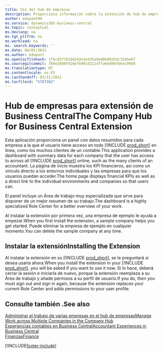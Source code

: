 ```yaml
---
title: Uso del hub de empresas
description: Proporciona información sobre la extensión de hub de empresas que puede utilizar para gestionar su trabajo en varias empresas en Business Central.
author: edupont04
ms.service: dynamics365-business-central
ms.topic: conceptual
ms.devlang: na
ms.tgt_pltfrm: na
ms.workload: na
ms. search.keywords: ''
ms.date: 04/01/2021
ms.author: edupont
ms.openlocfilehash: 1f6cd57763d4242e3e435a9ed8b00354c1545e6f
ms.sourcegitcommit: 766e2840fd16efb901d211d7fa64d96766ac99d9
ms.translationtype: HT
ms.contentlocale: es-ES
ms.lasthandoff: 03/31/2021
ms.locfileid: "5787382"
---
```

# <a name="the-company-hub-for-business-central-extension"></a><span data-ttu-id="518ca-103">Hub de empresas para extensión de Business Central</span><span class="sxs-lookup"><span data-stu-id="518ca-103">The Company Hub for Business Central Extension</span></span>

<span data-ttu-id="518ca-104">Esta aplicación proporciona un panel con datos resumidos para cada empresa a la que el usuario tiene acceso en todo [!INCLUDE [prod_short](includes/prod_short.md)] en línea, como los muchos clientes de un contable.</span><span class="sxs-lookup"><span data-stu-id="518ca-104">This application provides a dashboard with summary data for each company that the user has access to across all [!INCLUDE [prod_short](includes/prod_short.md)] online, such as the many clients of an accountant.</span></span> <span data-ttu-id="518ca-105">La página de inicio muestra los KPI financieros, así como un vínculo directo a los entornos individuales y las empresas para que los usuarios puedan acceder.</span><span class="sxs-lookup"><span data-stu-id="518ca-105">The home page displays financial KPIs as well as a direct link to the individual environments and companies so that users can.</span></span>

<span data-ttu-id="518ca-106">El panel incluye un Área de trabajo muy especializada que sirve para disponer de un mejor resumen de su trabajo.</span><span class="sxs-lookup"><span data-stu-id="518ca-106">The dashboard is a highly specialized Role Center for a better overview of your work.</span></span>

<span data-ttu-id="518ca-107">Al instalar la extensión por primera vez, una empresa de ejemplo le ayuda a empezar.</span><span class="sxs-lookup"><span data-stu-id="518ca-107">When you first install the extension, a sample company helps you get started.</span></span> <span data-ttu-id="518ca-108">Puede eliminar la empresa de ejemplo en cualquier momento.</span><span class="sxs-lookup"><span data-stu-id="518ca-108">You can delete the sample company at any time.</span></span>

## <a name="installing-the-extension"></a><span data-ttu-id="518ca-109">Instalar la extensión</span><span class="sxs-lookup"><span data-stu-id="518ca-109">Installing the Extension</span></span>

<span data-ttu-id="518ca-110">Al instalar la extensión en su [!INCLUDE [prod_short](includes/prod_short.md)], se le preguntará si desea usarla ahora.</span><span class="sxs-lookup"><span data-stu-id="518ca-110">When you install the extension in your [!INCLUDE [prod_short](includes/prod_short.md)], you will be asked if you want to use it now.</span></span> <span data-ttu-id="518ca-111">Si lo hace, deberá cerrar la sesión e iniciarla de nuevo, porque la extensión reemplaza a su Área de trabajo y añade permisos a su perfil de usuario.</span><span class="sxs-lookup"><span data-stu-id="518ca-111">If you do, then you must sign out and sign in again, because the extension replaces your current Role Center and adds permissions to your user profile.</span></span>

## <a name="see-also"></a><span data-ttu-id="518ca-112">Consulte también .</span><span class="sxs-lookup"><span data-stu-id="518ca-112">See also</span></span>

[<span data-ttu-id="518ca-113">Administrar el trabajo de varias empresas en el hub de empresas</span><span class="sxs-lookup"><span data-stu-id="518ca-113">Manage Work across Multiple Companies in the Company Hub</span></span>](company-hub.md)  
[<span data-ttu-id="518ca-114">Experiencias contables en Business Central</span><span class="sxs-lookup"><span data-stu-id="518ca-114">Accountant Experiences in Business Central </span></span>](finance-accounting.md)  
[<span data-ttu-id="518ca-115">Finanzas</span><span class="sxs-lookup"><span data-stu-id="518ca-115">Finance</span></span>](finance.md)  


[!INCLUDE[footer-include](includes/footer-banner.md)]